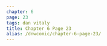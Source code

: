 ```yaml
---
chapter: 6
page: 23
tags: dan vitaly
title: Chapter 6 Page 23
alias: /dnwcomic/chapter-6-page-23/
---
```

